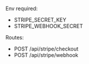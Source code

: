 Env required:

- STRIPE_SECRET_KEY
- STRIPE_WEBHOOK_SECRET

Routes:

- POST /api/stripe/checkout
- POST /api/stripe/webhook
